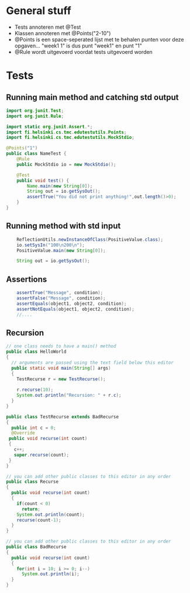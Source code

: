 # General stuff

- Tests annoteren met @Test
- Klassen annoteren met @Points("2-10")
- @Points is een space-seperated lijst met te behalen punten voor deze opgaven... "week1 1" is dus punt "week1" en punt "1"
- @Rule wordt uitgevoerd voordat tests uitgevoerd worden


# Tests

## Running main method and catching std output

```java
import org.junit.Test;
import org.junit.Rule;

import static org.junit.Assert.*;
import fi.helsinki.cs.tmc.edutestutils.Points;
import fi.helsinki.cs.tmc.edutestutils.MockStdio;

@Points("1")
public class NameTest {
    @Rule
    public MockStdio io = new MockStdio();

    @Test
    public void test() {
        Name.main(new String[0]);
        String out = io.getSysOut();
        assertTrue("You did not print anything!",out.length()>0);
    }
}
```

## Running method with std input

```java
    ReflectionUtils.newInstanceOfClass(PositiveValue.class);
    io.setSysIn("100\n200\n");
    PositiveValue.main(new String[0]);

    String out = io.getSysOut();
```

## Assertions

```java
    assertTrue("Message", condition);
    assertFalse("Message", condition);
    assertEquals(object1, object2, condition);
    assertNotEquals(object1, object2, condition);
    //....
```


## Recursion

```java
// one class needs to have a main() method
public class HelloWorld
{
  // arguments are passed using the text field below this editor
  public static void main(String[] args)
  {
    TestRecurse r = new TestRecurse();
    
    r.recurse(10);
    System.out.println("Recursion: " + r.c);
  }
}

public class TestRecurse extends BadRecurse
{
  public int c = 0;
  @Override
 public void recurse(int count)
 {
   c++;
   super.recurse(count);
 }
}

// you can add other public classes to this editor in any order
public class Recurse
{
  public void recurse(int count)
  {
    if(count < 0)
      return;
    System.out.println(count);
    recurse(count-1);
  }
}

// you can add other public classes to this editor in any order
public class BadRecurse
{
  public void recurse(int count)
  {
    for(int i = 10; i >= 0; i--)
      System.out.println(i);
  }
}
```